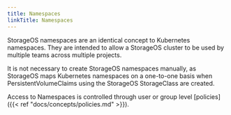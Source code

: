 ```yaml
---
title: Namespaces
linkTitle: Namespaces
---
```



StorageOS namespaces are an identical concept to Kubernetes namespaces. They
are intended to allow a StorageOS cluster to be used by multiple teams across
multiple projects.

It is not necessary to create StorageOS namespaces manually, as StorageOS maps
Kubernetes namespaces on a one-to-one basis when PersistentVolumeClaims using
the StorageOS StorageClass are created.

Access to Namespaces is controlled through user or group level [policies]({{< ref
"docs/concepts/policies.md" >}}).
